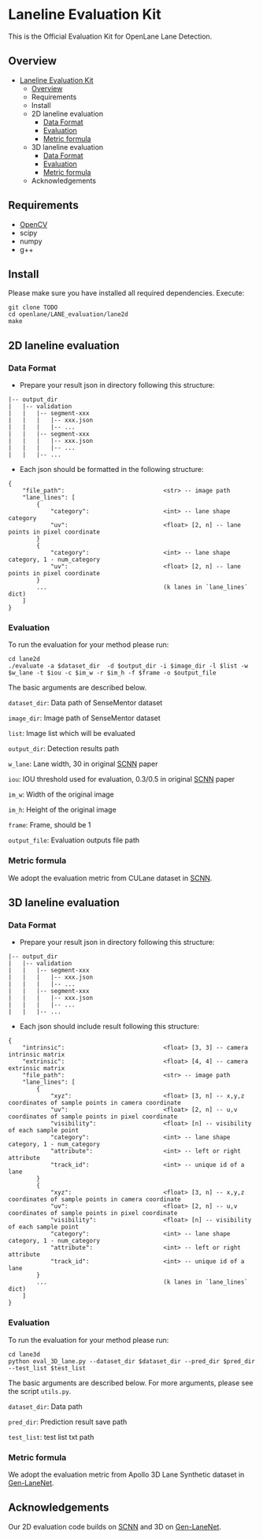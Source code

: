 # Laneline Evaluation Kit

This is the Official Evaluation Kit for OpenLane Lane Detection.

## Overview
- [Laneline Evaluation Kit](#laneline-evaluation-kit)
  - [Overview](#overview)
  - [<a name="requirement"></a> Requirements](#-requirements)
  - [<a name="install"></a> Install](#-install)
  - [<a name="2d_lane"></a> 2D laneline evaluation](#-2d-laneline-evaluation)
    - [Data Format](#data-format)
    - [Evaluation](#evaluation)
    - [Metric formula](#metric-formula)
  - [<a name="3d_lane"></a> 3D laneline evaluation](#-3d-laneline-evaluation)
    - [Data Format](#data-format-1)
    - [Evaluation](#evaluation-1)
    - [Metric formula](#metric-formula-1)
  - [<a name="ack"></a> Acknowledgements](#-acknowledgements)

## <a name="requirement"></a> Requirements
- [OpenCV](https://github.com/opencv/opencv)
- scipy
- numpy
- g++

## <a name="install"></a> Install
Please make sure you have installed all required dependencies. Execute:
```
git clone TODO
cd openlane/LANE_evaluation/lane2d
make
```

## <a name="2d_lane"></a> 2D laneline evaluation

### Data Format
- Prepare your result json in directory following this structure:
```
|-- output_dir
|   |-- validation
|   |   |-- segment-xxx
|   |   |   |-- xxx.json
|   |   |   |-- ...
|   |   |-- segment-xxx
|   |   |   |-- xxx.json
|   |   |   |-- ...
|   |   |-- ...
```
- Each json should be formatted in the following structure:
```
{
    "file_path":                            <str> -- image path
    "lane_lines": [
        {
            "category":                     <int> -- lane shape category
            "uv":                           <float> [2, n] -- lane points in pixel coordinate
        }
        {
            "category":                     <int> -- lane shape category, 1 - num_category
            "uv":                           <float> [2, n] -- lane points in pixel coordinate
        }
        ...                                 (k lanes in `lane_lines` dict)
    ]
}
```


### Evaluation
To run the evaluation for your method please run:
```
cd lane2d
./evaluate -a $dataset_dir  -d $output_dir -i $image_dir -l $list -w $w_lane -t $iou -c $im_w -r $im_h -f $frame -o $output_file
```

The basic arguments are described below.

`dataset_dir`: Data path of SenseMentor dataset 

`image_dir`: Image path of SenseMentor dataset

`list`: Image list which will be evaluated

`output_dir`: Detection results path

`w_lane`: Lane width, 30 in original [SCNN](https://github.com/XingangPan/SCNN) paper

`iou`: IOU threshold used for evaluation, 0.3/0.5 in original [SCNN](https://github.com/XingangPan/SCNN) paper

`im_w`: Width of the original image

`im_h`: Height of the original image

`frame`: Frame, should be 1

`output_file`: Evaluation outputs file path

### Metric formula
We adopt the evaluation metric from CULane dataset in [SCNN](https://github.com/XingangPan/SCNN).


## <a name="3d_lane"></a> 3D laneline evaluation

### Data Format
- Prepare your result json in directory following this structure:
```
|-- output_dir
|   |-- validation
|   |   |-- segment-xxx
|   |   |   |-- xxx.json
|   |   |   |-- ...
|   |   |-- segment-xxx
|   |   |   |-- xxx.json
|   |   |   |-- ...
|   |   |-- ...
```
- Each json should include result following this structure:
```
{
    "intrinsic":                            <float> [3, 3] -- camera intrinsic matrix
    "extrinsic":                            <float> [4, 4] -- camera extrinsic matrix
    "file_path":                            <str> -- image path
    "lane_lines": [
        {
            "xyz":                          <float> [3, n] -- x,y,z coordinates of sample points in camera coordinate
            "uv":                           <float> [2, n] -- u,v coordinates of sample points in pixel coordinate
            "visibility":                   <float> [n] -- visibility of each sample point
            "category":                     <int> -- lane shape category, 1 - num_category
            "attribute":                    <int> -- left or right attribute
            "track_id":                     <int> -- unique id of a lane
        }
        {
            "xyz":                          <float> [3, n] -- x,y,z coordinates of sample points in camera coordinate
            "uv":                           <float> [2, n] -- u,v coordinates of sample points in pixel coordinate
            "visibility":                   <float> [n] -- visibility of each sample point
            "category":                     <int> -- lane shape category, 1 - num_category
            "attribute":                    <int> -- left or right attribute
            "track_id":                     <int> -- unique id of a lane
        }
        ...                                 (k lanes in `lane_lines` dict)
    ]
}
```


### Evaluation
To run the evaluation for your method please run:
```
cd lane3d
python eval_3D_lane.py --dataset_dir $dataset_dir --pred_dir $pred_dir --test_list $test_list
```

The basic arguments are described below. For more arguments, please see the script `utils.py`.

`dataset_dir`: Data path

`pred_dir`: Prediction result save path

`test_list`: test list txt path


### Metric formula
We adopt the evaluation metric from Apollo 3D Lane Synthetic dataset in [Gen-LaneNet](https://github.com/yuliangguo/Pytorch_Generalized_3D_Lane_Detection).
  
## <a name="ack"></a> Acknowledgements
Our 2D evaluation code builds on [SCNN](https://github.com/XingangPan/SCNN) and 3D on [Gen-LaneNet](https://github.com/yuliangguo/Pytorch_Generalized_3D_Lane_Detection).
